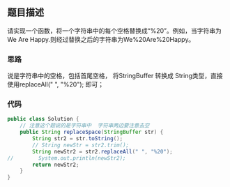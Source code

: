 ## 题目描述

请实现一个函数，将一个字符串中的每个空格替换成“%20”。例如，当字符串为We Are Happy.则经过替换之后的字符串为We%20Are%20Happy。

### 思路

说是字符串中的空格，包括首尾空格， 将StringBuffer 转换成 String类型，直接使用replaceAll(" ", "%20"); 即可；

### 代码

```java
public class Solution {
    // 注意这个题说的是字符串中  字符串两边要注意去空
    public String replaceSpace(StringBuffer str) {
    	String str2 = str.toString();
        // String newStr = str2.trim();
        String newStr2 = str2.replaceAll(" ", "%20");
//        System.out.println(newStr2);
        return newStr2;
    }
}
```



